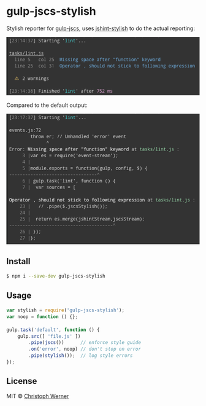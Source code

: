 # gulp-jscs-stylish

Stylish reporter for [gulp-jscs](https://github.com/jscs-dev/gulp-jscs), uses [jshint-stylish](https://github.com/sindresorhus/jshint-stylish) to do the actual reporting:

![screenshot](screenshot.png)

Compared to the default output:

![screenshot](screenshot2.png)

## Install

```sh
$ npm i --save-dev gulp-jscs-stylish
```


## Usage

```js
var stylish = require('gulp-jscs-stylish');
var noop = function () {};

gulp.task('default', function () {
	gulp.src([ 'file.js' ])
		.pipe(jscs())      // enforce style guide
		.on('error', noop) // don't stop on error
		.pipe(stylish());  // log style errors
});
```


## License

MIT © [Christoph Werner](http://twitter.com/gonsfx)
